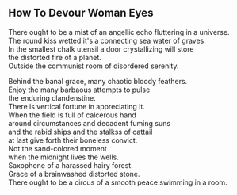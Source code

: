 How To Devour Woman Eyes
------------------------
There ought to be a mist of an angellic echo fluttering in a universe.  
The round kiss wetted it's a connecting sea water of graves.  
In the smallest chalk utensil a door crystallizing will store  
the distorted fire of a planet.  
Outside the communist room of disordered serenity.  
  
Behind the banal grace, many chaotic bloody feathers.  
Enjoy the many barbaous attempts to pulse  
the enduring clandenstine.  
There is vertical fortune in appreciating it.  
When the field is full of calcerous hand  
around circumstances and decadent fuming suns  
and the rabid ships and the stalkss of cattail  
at last give forth their boneless convict.  
Not the sand-colored moment  
when the midnight lives the wells.  
Saxophone of a harassed hairy forest.  
Grace of a brainwashed distorted stone.  
There ought to be a circus of a smooth peace swimming in a room.  
